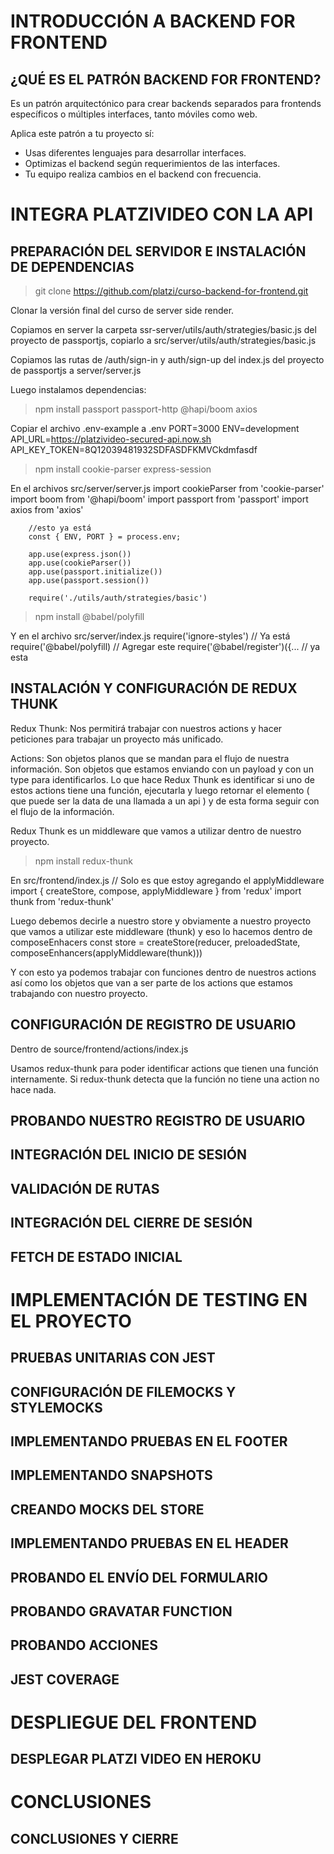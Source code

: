 # INTRODUCCIÓN A BACKEND FOR FRONTEND

## ¿QUÉ ES EL PATRÓN BACKEND FOR FRONTEND?

Es un patrón arquitectónico para crear backends separados para frontends específicos o múltiples interfaces, tanto móviles como web.

Aplica este patrón a tu proyecto sí:
- Usas diferentes lenguajes para desarrollar interfaces.
- Optimizas el backend según requerimientos de las interfaces.
- Tu equipo realiza cambios en el backend con frecuencia.

# INTEGRA PLATZIVIDEO CON LA API

## PREPARACIÓN DEL SERVIDOR E INSTALACIÓN DE DEPENDENCIAS

> git clone https://github.com/platzi/curso-backend-for-frontend.git

Clonar la versión final del curso de server side render.

Copiamos en server la carpeta ssr-server/utils/auth/strategies/basic.js del proyecto de passportjs, copiarlo a src/server/utils/auth/strategies/basic.js

Copiamos las rutas de /auth/sign-in y auth/sign-up del index.js del proyecto de passportjs a server/server.js

Luego instalamos dependencias:

> npm install passport passport-http @hapi/boom axios

Copiar el archivo .env-example a .env
        PORT=3000
        ENV=development
        API_URL=https://platzivideo-secured-api.now.sh
        API_KEY_TOKEN=8Q12039481932SDFASDFKMVCkdmfasdf

> npm install cookie-parser express-session

En el archivos src/server/server.js
        import cookieParser from 'cookie-parser'
        import boom from '@hapi/boom'
        import passport from 'passport'
        import axios from 'axios'

        //esto ya está
        const { ENV, PORT } = process.env;

        app.use(express.json())
        app.use(cookieParser())
        app.use(passport.initialize())
        app.use(passport.session())

        require('./utils/auth/strategies/basic')

> npm install @babel/polyfill

Y en el archivo src/server/index.js
        require('ignore-styles') // Ya está
        require('@babel/polyfill) // Agregar este
        require('@babel/register')({... // ya esta

## INSTALACIÓN Y CONFIGURACIÓN DE REDUX THUNK

Redux Thunk:
Nos permitirá trabajar con nuestros actions y hacer peticiones para trabajar un proyecto más unificado.

Actions:
Son objetos planos que se mandan para el flujo de nuestra información. Son objetos que estamos enviando con un payload y con un type para identificarlos. Lo que hace Redux Thunk es identificar si uno de estos actions tiene una función, ejecutarla y luego retornar el elemento ( que puede ser la data de una llamada a un api ) y de esta forma seguir con el flujo de la información. 

Redux Thunk es un middleware que vamos a utilizar dentro de nuestro proyecto.

> npm install redux-thunk

En src/frontend/index.js
    // Solo es que estoy agregando el applyMiddleware
    import { createStore, compose, applyMiddleware } from 'redux'
    import thunk from 'redux-thunk'

Luego debemos decirle a nuestro store y obviamente a nuestro proyecto que vamos a utilizar este middleware (thunk) y eso lo hacemos dentro de composeEnhacers
    const store = createStore(reducer, preloadedState, composeEnhancers(applyMiddleware(thunk)))

Y con esto ya podemos trabajar con funciones dentro de nuestros actions así como los objetos que van a ser parte de los actions que estamos trabajando con nuestro proyecto.

## CONFIGURACIÓN DE REGISTRO DE USUARIO

Dentro de source/frontend/actions/index.js

Usamos redux-thunk para poder identificar actions que tienen una función internamente. Si redux-thunk detecta que la función no tiene una action no hace nada.

## PROBANDO NUESTRO REGISTRO DE USUARIO

## INTEGRACIÓN DEL INICIO DE SESIÓN

## VALIDACIÓN DE RUTAS

## INTEGRACIÓN DEL CIERRE DE SESIÓN

## FETCH DE ESTADO INICIAL

# IMPLEMENTACIÓN DE TESTING EN EL PROYECTO

## PRUEBAS UNITARIAS CON JEST

## CONFIGURACIÓN DE FILEMOCKS Y STYLEMOCKS

## IMPLEMENTANDO PRUEBAS EN EL FOOTER

## IMPLEMENTANDO SNAPSHOTS

## CREANDO MOCKS DEL STORE

## IMPLEMENTANDO PRUEBAS EN EL HEADER

## PROBANDO EL ENVÍO DEL FORMULARIO

## PROBANDO GRAVATAR FUNCTION

## PROBANDO ACCIONES

## JEST COVERAGE

# DESPLIEGUE DEL FRONTEND

## DESPLEGAR PLATZI VIDEO EN HEROKU

# CONCLUSIONES

## CONCLUSIONES Y CIERRE